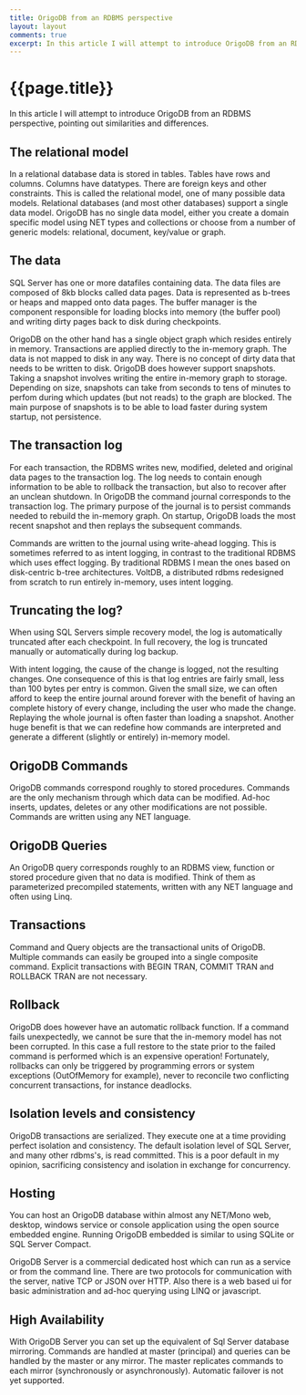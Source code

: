 ```yaml
---
title: OrigoDB from an RDBMS perspective
layout: layout
comments: true
excerpt: In this article I will attempt to introduce OrigoDB from an RDBMS perspective, pointing out similarities and differences.
---
```


# {{page.title}}

In this article I will attempt to introduce OrigoDB from an RDBMS perspective, pointing out similarities and differences.

## The relational model
In a relational database data is stored in tables. Tables have rows and columns. Columns have datatypes. There are foreign keys and other constraints. This is called the relational model, one of many possible data models. Relational databases (and most other databases) support a single data model. OrigoDB has no single data model, either you create a domain specific model using NET types and collections or choose from a number of generic models: relational, document, key/value or graph.

## The data
SQL Server has one or more datafiles containing data. The data files are composed of 8kb blocks called data pages. Data is represented as b-trees or heaps and mapped onto  data pages. The buffer manager is the component responsible for loading blocks into memory (the buffer pool) and writing dirty pages back to disk during checkpoints.

OrigoDB on the other hand has a single object graph which resides entirely in memory. Transactions are applied directly to the in-memory graph. The data is not mapped to disk in any way. There is no concept of dirty data that needs to be written to disk. OrigoDB does however support snapshots. Taking a snapshot involves writing the entire in-memory graph to storage. Depending on size, snapshots can take from seconds to tens of minutes to perfom during which updates (but not reads) to the graph are blocked.  The main purpose of snapshots is to be able to load faster during system startup, not persistence.

## The transaction log
For each transaction, the RDBMS writes new, modified, deleted and original data pages to the transaction log. The log needs to contain enough information to be able to rollback the transaction, but also to recover after an unclean shutdown. In OrigoDB  the command journal corresponds to the transaction log. The primary purpose of the journal is to persist commands needed to rebuild the in-memory graph. On startup, OrigoDB loads the most recent snapshot and then replays the subsequent commands.

Commands are written to the journal using write-ahead logging. This is sometimes referred to as intent logging, in contrast to the traditional RDBMS which uses effect logging. By traditional RDBMS I mean the ones based on disk-centric b-tree architectures. VoltDB, a distributed rdbms redesigned from scratch to run entirely in-memory, uses intent logging.

## Truncating the log?
When using SQL Servers simple recovery model, the log is automatically truncated after each checkpoint. In full recovery, the log is truncated manually or automatically during log backup.

With intent logging, the cause of the change is logged, not the resulting changes. One consequence of this is that log entries are fairly small, less than 100 bytes per entry is common. Given the small size, we can often afford to keep the entire journal around forever with the benefit of having an complete history of every change, including the user who made the change. Replaying the whole journal is often faster than loading a snapshot. Another huge benefit is that we can redefine how commands are interpreted and generate a different (slightly or entirely) in-memory model.


## OrigoDB Commands
OrigoDB commands correspond roughly to stored procedures. Commands are the only mechanism through which data can be modified. Ad-hoc inserts, updates, deletes or any other modifications are not possible. Commands are written using any NET language.

## OrigoDB Queries
An OrigoDB query corresponds roughly to an RDBMS view, function or stored procedure given that no data is modified. Think of them as parameterized precompiled statements, written with any NET language and often using Linq.

## Transactions
Command and Query objects are the transactional units of OrigoDB.  Multiple commands can easily be grouped into a single composite command. Explicit transactions with BEGIN TRAN, COMMIT TRAN and ROLLBACK TRAN are not necessary.

## Rollback
OrigoDB does however have an automatic rollback function. If a command fails unexpectedly, we cannot be sure that the in-memory model has not been corrupted. In this case a full restore to the state prior to the failed command is performed which is an expensive operation! Fortunately, rollbacks can only be triggered by programming errors or system exceptions (OutOfMemory for example), never to reconcile two conflicting concurrent transactions, for instance deadlocks.

## Isolation levels and consistency
OrigoDB transactions are serialized. They execute one at a time providing perfect isolation and consistency. The default isolation level of SQL Server, and many other rdbms's,  is read committed.  This is a poor default in my opinion, sacrificing consistency and isolation in exchange for concurrency.


## Hosting
You can host an OrigoDB database within almost any NET/Mono web, desktop, windows service or console application using the open source embedded engine. Running OrigoDB embedded is similar to using SQLite or SQL Server Compact.

OrigoDB Server is a commercial dedicated host which can run as a service or from the command line. There are two protocols for communication with the server, native TCP or JSON over HTTP. Also there is a web based ui for basic administration and ad-hoc querying using LINQ or javascript.

## High Availability
With OrigoDB Server you can set up the equivalent of Sql Server database mirroring. Commands are handled at master (principal) and queries can be handled by the master or any mirror. The master replicates commands to each mirror (synchronously or asynchronously). Automatic failover is not yet supported.
